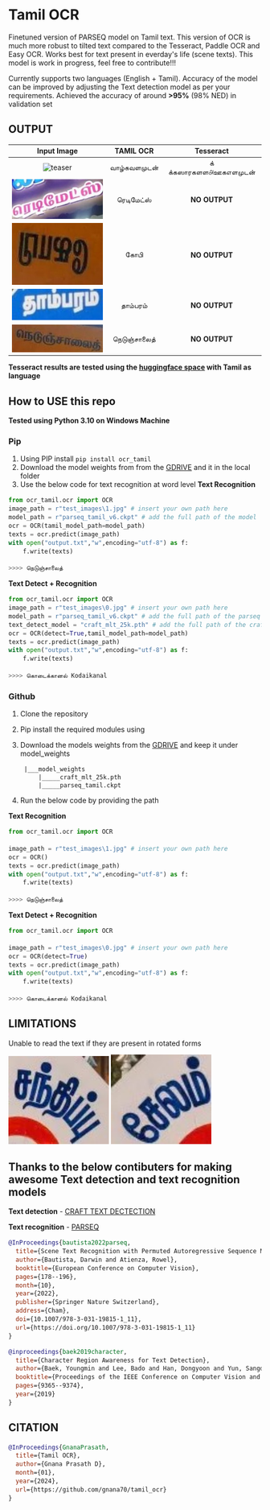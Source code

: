 # Tamil OCR 

Finetuned version of PARSEQ model on Tamil text. This version of OCR is much more robust to tilted text compared to the Tesseract, Paddle OCR and Easy OCR. Works best for text present in everday's life (scene texts). This model is work in progress, feel free to contribute!!!

Currently supports two languages (English + Tamil). Accuracy of the model can be improved by adjusting the Text detection model as per your requirements. Achieved the accuracy of around **>95%** (98% NED) in validation set

## OUTPUT

 Input Image                                                                | TAMIL OCR             | Tesseract         | 
|:--------------------------------------------------------------------------:|:--------------------:|:-----------------:|
| <img width="200" alt="teaser" src="https://github.com/gnana70/tamil_ocr/raw/main/test_images/4.jpg">                   | வாழ்கவளமுடன்     |    க்‌ க்கஸாரகளள௮ஊகஎளமுடன்‌    | 
| <img width="200" alt="teaser" src="./test_images/10.jpg">                  | ரெடிமேட்ஸ்          |**NO OUTPUT**      | 
| <img width="200" alt="teaser" src="./test_images/2.jpg">                   | கோபி               | **NO OUTPUT**            | 
| <img width="200" alt="teaser" src="./test_images/6.jpg">                   | தாம்பரம்            | **NO OUTPUT** | 
| <img width="200" alt="teaser" src="./test_images/1.jpg">                   | நெடுஞ்சாலைத்      | **NO OUTPUT**             | 

**Tesseract results are tested using the [huggingface space](https://huggingface.co/spaces/kneelesh48/Tesseract-OCR) with Tamil as language**

## How to USE this repo

**Tested using Python 3.10 on Windows Machine**
### Pip
1. Using PIP install 
```pip install ocr_tamil```
2. Download the model weights from from the [GDRIVE](https://drive.google.com/drive/folders/1oMxdp7VE4Z0uHQkHr1VIrXYfyjZ_WwFV?usp=sharing) and it in the local folder
3. Use the below code for text recognition at word level
**Text Recognition**
```python
from ocr_tamil.ocr import OCR
image_path = r"test_images\1.jpg" # insert your own path here
model_path = r"parseq_tamil_v6.ckpt" # add the full path of the model
ocr = OCR(tamil_model_path=model_path)
texts = ocr.predict(image_path)
with open("output.txt","w",encoding="utf-8") as f:
    f.write(texts)

>>>> நெடுஞ்சாலைத்
```


**Text Detect + Recognition**

```python
from ocr_tamil.ocr import OCR
image_path = r"test_images\0.jpg" # insert your own path here
model_path = r"parseq_tamil_v6.ckpt" # add the full path of the parseq model
text_detect_model = "craft_mlt_25k.pth" # add the full path of the craft model
ocr = OCR(detect=True,tamil_model_path=model_path)
texts = ocr.predict(image_path)
with open("output.txt","w",encoding="utf-8") as f:
    f.write(texts)

>>>> கொடைக்கானல் Kodaikanal 

```


### Github
1. Clone the repository
2. Pip install the required modules using
3. Download the models weights from the [GDRIVE](https://drive.google.com/drive/folders/1oMxdp7VE4Z0uHQkHr1VIrXYfyjZ_WwFV?usp=sharing) and keep it under model_weights 
    
        |___model_weights
            |_____craft_mlt_25k.pth
            |_____parseq_tamil.ckpt
    
4. Run the below code by providing the path 

**Text Recognition**

```python
from ocr_tamil.ocr import OCR

image_path = r"test_images\1.jpg" # insert your own path here
ocr = OCR()
texts = ocr.predict(image_path)
with open("output.txt","w",encoding="utf-8") as f:
    f.write(texts)

>>>> நெடுஞ்சாலைத்

```

**Text Detect + Recognition**

```python
from ocr_tamil.ocr import OCR

image_path = r"test_images\0.jpg" # insert your own path here
ocr = OCR(detect=True)
texts = ocr.predict(image_path)
with open("output.txt","w",encoding="utf-8") as f:
    f.write(texts)

>>>> கொடைக்கானல் Kodaikanal 

```

## LIMITATIONS

Unable to read the text if they are present in rotated forms

<img width="200" alt="teaser" src="./test_images/8.jpg"> 
<img width="200" alt="teaser" src="./test_images/9.jpg">


## Thanks to the below contibuters for making awesome Text detection and text recognition models

**Text detection** - [CRAFT TEXT DECTECTION](https://github.com/clovaai/CRAFT-pytorch)

**Text recognition** - [PARSEQ](https://github.com/baudm/parseq)


```bibtex
@InProceedings{bautista2022parseq,
  title={Scene Text Recognition with Permuted Autoregressive Sequence Models},
  author={Bautista, Darwin and Atienza, Rowel},
  booktitle={European Conference on Computer Vision},
  pages={178--196},
  month={10},
  year={2022},
  publisher={Springer Nature Switzerland},
  address={Cham},
  doi={10.1007/978-3-031-19815-1_11},
  url={https://doi.org/10.1007/978-3-031-19815-1_11}
}
```

```bibtex
@inproceedings{baek2019character,
  title={Character Region Awareness for Text Detection},
  author={Baek, Youngmin and Lee, Bado and Han, Dongyoon and Yun, Sangdoo and Lee, Hwalsuk},
  booktitle={Proceedings of the IEEE Conference on Computer Vision and Pattern Recognition},
  pages={9365--9374},
  year={2019}
}
```

## CITATION

```bibtex
@InProceedings{GnanaPrasath,
  title={Tamil OCR},
  author={Gnana Prasath D},
  month={01},
  year={2024},
  url={https://github.com/gnana70/tamil_ocr}
}
```
